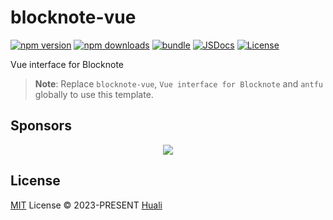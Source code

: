 # blocknote-vue

[![npm version][npm-version-src]][npm-version-href]
[![npm downloads][npm-downloads-src]][npm-downloads-href]
[![bundle][bundle-src]][bundle-href]
[![JSDocs][jsdocs-src]][jsdocs-href]
[![License][license-src]][license-href]

Vue interface for Blocknote

> **Note**:
> Replace `blocknote-vue`, `Vue interface for Blocknote` and `antfu` globally to use this template.

## Sponsors

<p align="center">
  <a href="https://cdn.jsdelivr.net/gh/antfu/static/sponsors.svg">
    <img src='https://cdn.jsdelivr.net/gh/antfu/static/sponsors.svg'/>
  </a>
</p>

## License

[MIT](./LICENSE) License © 2023-PRESENT [Huali](https://github.com/zcf0508)

<!-- Badges -->

[npm-version-src]: https://img.shields.io/npm/v/blocknote-vue?style=flat&colorA=080f12&colorB=1fa669
[npm-version-href]: https://npmjs.com/package/blocknote-vue
[npm-downloads-src]: https://img.shields.io/npm/dm/blocknote-vue?style=flat&colorA=080f12&colorB=1fa669
[npm-downloads-href]: https://npmjs.com/package/blocknote-vue
[bundle-src]: https://img.shields.io/bundlephobia/minzip/blocknote-vue?style=flat&colorA=080f12&colorB=1fa669&label=minzip
[bundle-href]: https://bundlephobia.com/result?p=blocknote-vue
[license-src]: https://img.shields.io/github/license/zcf0508/blocknote-vue.svg?style=flat&colorA=080f12&colorB=1fa669
[license-href]: https://github.com/zcf0508/blocknote-vue/blob/main/LICENSE
[jsdocs-src]: https://img.shields.io/badge/jsdocs-reference-080f12?style=flat&colorA=080f12&colorB=1fa669
[jsdocs-href]: https://www.jsdocs.io/package/blocknote-vue
